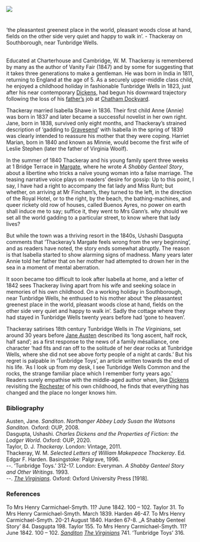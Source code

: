 <a href="https://juncture-digital.org"><img src="https://juncture-digital.org/images/ve-button.png"></a>
<param ve-config title="William Makepeace Thackeray (1811-1863)" author="Professor Carolyn Oulton" layout="vtl" 
banner="/images/banners/19c.jpg">

#

‘the pleasantest greenest place in the world, pleasant woods close at hand, fields on the other side very quiet and happy to walk in’. - Thackeray on Southborough, near Tunbridge Wells.
<br><br>

Educated at Charterhouse and Cambridge, W. M. Thackeray is remembered by many as the author of Vanity Fair (1847) and by some for suggesting that it takes three generations to make a gentleman. He was born in India in 1811, returning to England at the age of 5. As a securely upper-middle class child, he enjoyed a childhood holiday in fashionable Tunbridge Wells in 1823,  just after his near contemporary [Dickens](/dickens), had begun his downward trajectory following the loss of his [father’s](/dickens/dickens-chatham) job at [Chatham Dockyard](/19c/19c-chatham-dockyard).

Thackeray married Isabella Shawe in 1836. Their first child Anne (Annie) was born in 1837 and later became a successful novelist in her own right. Jane, born in 1838, survived only eight months, and Thackeray’s strained description of ‘gadding to [Gravesend](/19c/19c-gravesend)’  with Isabella in the spring of 1839 was clearly intended to reassure his mother that they were coping. Harriet Marian, born in 1840 and known as Minnie, would become the first wife of Leslie Stephen (later the father of Virginia Woolf).

In the summer of 1840 Thackeray and his young family spent three weeks at 1 Bridge Terrace in [Margate](/19c/19c-margate),  where he wrote _A Shabby Genteel Story_, about a libertine who tricks a naïve young woman into a false marriage. The teasing narrative voice plays on readers’ desire for gossip:
Up to this point, I say, I have had a right to accompany the fat lady and Miss Runt; but whether, on arriving at Mr Fincham’s, they turned to the left, in the direction of the Royal Hotel, or to the right, by the beach, the bathing-machines, and queer rickety old row of houses, called Buenos Ayres, no power on earth shall induce me to say; suffice it, they went to Mrs Gann’s. why should we set all the world gadding to a particular street, to know where that lady lives?  

But while the town was a thriving resort in the 1840s, Ushashi Dasgupta comments that ‘Thackeray’s Margate feels wrong from the very beginning’,  and as readers have noted, the story ends somewhat abruptly. The reason is that Isabella started to show alarming signs of madness. Many years later Annie told her father that on her mother had attempted to drown her in the sea in a moment of mental aberration.  

It soon became too difficult to look after Isabella at home, and a letter of 1842 sees Thackeray living apart from his wife and seeking solace in memories of his own childhood. On a working holiday in Southborough, near Tunbridge Wells, he enthused to his mother about ‘the pleasantest greenest place in the world, pleasant woods close at hand, fields on the other side very quiet and happy to walk in’. Sadly the cottage where they had stayed in Tunbridge Wells twenty years before had ‘gone to heaven’.  

Thackeray satirises 18th century Tunbridge Wells in _The Virginians_, set around 30 years before [Jane Austen](/austen/austen-tunbridge-wells) described its ‘long ascent, half rock, half sand’;  as a first response to the news of a family mésalliance, one character ‘had fits and ran off to the solitude of her dear rocks at Tunbridge Wells, where she did not see above forty people of a night at cards.’  But his regret is palpable in ‘Tunbridge Toys’, an article written towards the end of his life. ‘As I look up from my desk, I see Tunbridge Wells Common and the rocks, the strange familiar place which I remember forty years ago.’  Readers surely empathise with  the middle-aged author when, like [Dickens](/dickens) revisiting the [Rochester](/dickens/dickens-medway) of his own childhood, he finds that everything has changed and the place no longer knows him.

### Bibliography 
Austen, Jane. _Sanditon_. _Northanger Abbey Lady Susan the Watsons Sanditon._ Oxford: OUP, 2008.   
Dasgupta, Ushashi. _Charles Dickens and the Properties of Fiction: the Lodger World_. Oxford: OUP, 2020.   
Taylor, D. J. _Thackeray_. London: Vintage, 2011.   
Thackeray, W. M. _Selected Letters of William Makepeace Thackeray_. Ed. Edgar F. Harden. Basingstoke: Palgrave, 1996.   
--. ‘Tunbridge Toys.’ 312-17. London: Everyman. _A Shabby Genteel Story and Other Writings_. 1993.   
--. [_The Virginians_](https://archive.org/details/in.ernet.dli.2015.207951/mode/2up?q=%22had+fits+and+ran+off+to+the+solitude+of+her%22). Oxford: Oxford University Press [1918].

### References

To Mrs Henry Carmichael-Smyth. 11? June 1842. 100 – 102.
  Taylor 31.
  To Mrs Henry Carmichael-Smyth. March 1839. Harden 46-47.
  To Mrs Henry Carmichael-Smyth. 20-21 August 1840. Harden 67-8.
_A Shabby Genteel Story’ 84.
  Dasgupta 198.
  Taylor 155.
  To Mrs Henry Carmichael-Smyth. 11? June 1842. 100 – 102.
  [_Sanditon_]( https://en.wikisource.org/wiki/Page:Austen_Sanditon_and_other_miscellanea.djvu/31)
  [_The Virginians_](https://archive.org/details/in.ernet.dli.2015.207951/mode/2up?q=%22had+fits+and+ran+off+to+the+solitude+of+her%22) 741.
  ‘Tunbridge Toys’ 316.
  

